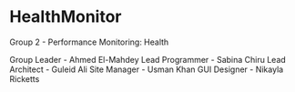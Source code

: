 # HealthMonitor
Group 2 - Performance Monitoring: Health

Group Leader - Ahmed El-Mahdey
Lead Programmer - Sabina Chiru
Lead Architect - Guleid Ali
Site Manager - Usman Khan
GUI Designer - Nikayla Ricketts
